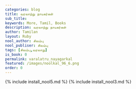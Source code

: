 ```yaml
---
categories: blog
title: வரலாற்று நாயகர்கள்
sub_title: 
keywords: More, Tamil, Books
description: வரலாற்று நாயகர்கள்
author: Tamilan
layout: Ruby
nool_author: சிலம்பு
nool_publiser: சிலம்பு
tags: [சிலம்பு,வரலாறு]
is_book: 0
permalink: varalatru_nayagarkal
featured: /images/noolkal_96_6.png
order: 0
---
```


{% include install_nool5.md %}
{% include install_nool3.md %}